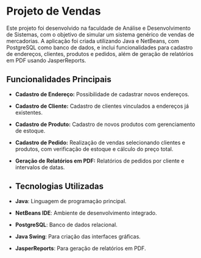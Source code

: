 # Projeto de Vendas

Este projeto foi desenvolvido na faculdade de Análise e Desenvolvimento de Sistemas, com o objetivo de simular um sistema genérico de vendas de mercadorias. A aplicação foi criada utilizando Java e NetBeans, com PostgreSQL como banco de dados, e inclui funcionalidades para cadastro de endereços, clientes, produtos e pedidos, além de geração de relatórios em PDF usando JasperReports.

## Funcionalidades Principais

- **Cadastro de Endereço:** Possibilidade de cadastrar novos endereços.
- **Cadastro de Cliente:** Cadastro de clientes vinculados a endereços já existentes.
- **Cadastro de Produto:** Cadastro de novos produtos com gerenciamento de estoque.
- **Cadastro de Pedido:** Realização de vendas selecionando clientes e produtos, com verificação de estoque e cálculo do preço total.
- **Geração de Relatórios em PDF:** Relatórios de pedidos por cliente e intervalos de datas.

- ## Tecnologias Utilizadas

- **Java**: Linguagem de programação principal.
- **NetBeans IDE**: Ambiente de desenvolvimento integrado.
- **PostgreSQL**: Banco de dados relacional.
- **Java Swing**: Para criação das interfaces gráficas.
- **JasperReports**: Para geração de relatórios em PDF.
